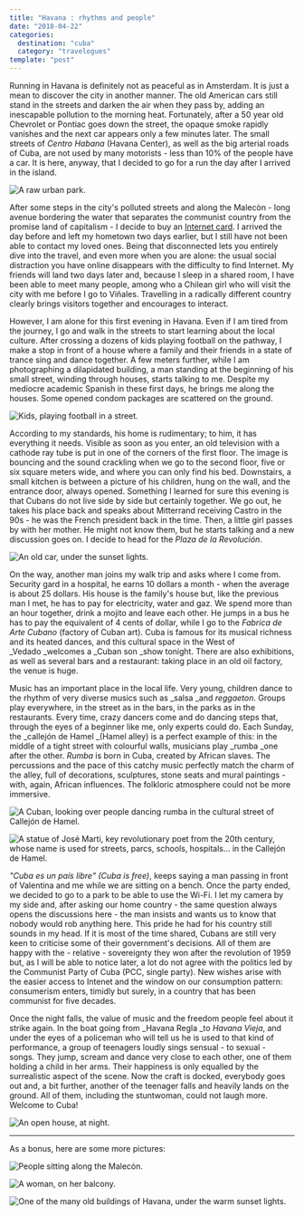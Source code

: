 ```yaml
---
title: "Havana : rhythms and people"
date: "2018-04-22"
categories:
  destination: "cuba"
  category: "travelogues"
template: "post"
---
```


Running in Havana is definitely not as peaceful as in Amsterdam. It is just a mean to discover the city in another manner. The old American cars still stand in the streets and darken the air when they pass by, adding an inescapable pollution to the morning heat. Fortunately, after a 50 year old Chevrolet or Pontiac goes down the street, the opaque smoke rapidly vanishes and the next car appears only a few minutes later. The small streets of _Centro Habana_ (Havana Center), as well as the big arterial roads of Cuba, are not used by many motorists - less than 10% of the people have a car. It is here, anyway, that I decided to go for a run the day after I arrived in the island.

![A raw urban park.](../../../images/cuba/havana-benches.jpg "A park")

After some steps in the city's polluted streets and along the Malecòn - long avenue bordering the water that separates the communist country from the promise land of capitalism - I decide to buy an [Internet card](/en/cuba-and-the-internet). I arrived the day before and left my hometown two days earlier, but I still have not been able to contact my loved ones. Being that disconnected lets you entirely dive into the travel, and even more when you are alone: the usual social distraction you have online disappears with the difficulty to find Internet. My friends will land two days later and, because I sleep in a shared room, I have been able to meet many people, among who a Chilean girl who will visit the city with me before I go to Viñales. Travelling in a radically different country clearly brings visitors together and encourages to interact.

However, I am alone for this first evening in Havana. Even if I am tired from the journey, I go and walk in the streets to start learning about the local culture. After crossing a dozens of kids playing football on the pathway, I make a stop in front of a house where a family and their friends in a state of trance sing and dance together. A few meters further, while I am photographing a dilapidated building, a man standing at the beginning of his small street, winding through houses, starts talking to me. Despite my mediocre academic Spanish in these first days, he brings me along the houses. Some opened condom packages are scattered on the ground.

![Kids, playing football in a street.](../../../images/cuba/havana-street.jpg "Kids playing football")

According to my standards, his home is rudimentary; to him, it has everything it needs. Visible as soon as you enter, an old television with a cathode ray tube is put in one of the corners of the first floor. The image is bouncing and the sound crackling when we go to the second floor, five or six square meters wide, and where you can only find his bed. Downstairs, a small kitchen is between a picture of his children, hung on the wall, and the entrance door, always opened. Something I learned for sure this evening is that Cubans do not live side by side but certainly together. We go out, he takes his place back and speaks about Mitterrand receiving Castro in the 90s - he was the French president back in the time. Then, a little girl passes by with her mother. He might not know them, but he starts talking and a new discussion goes on. I decide to head for the _Plaza de la Revolución_.

![An old car, under the sunset lights.](../../../images/cuba/havana-car.jpg "An old car")

On the way, another man joins my walk trip and asks where I come from. Security gard in a hospital, he earns 10 dollars a month - when the average is about 25 dollars. His house is the family's house but, like the previous man I met, he has to pay for electricity, water and gaz. We spend more than an hour together, drink a mojito and leave each other. He jumps in a bus he has to pay the equivalent of 4 cents of dollar, while I go to the _Fabrica de Arte Cubano_ (factory of Cuban art). Cuba is famous for its musical richness and its heated dances, and this cultural space in the West of _Vedado _welcomes a _Cuban son _show tonight. There are also exhibitions, as well as several bars and a restaurant: taking place in an old oil factory, the venue is huge.

Music has an important place in the local life. Very young, children dance to the rhythm of very diverse musics such as _salsa _and _reggaeton_. Groups play everywhere, in the street as in the bars, in the parks as in the restaurants. Every time, crazy dancers come and do dancing steps that, through the eyes of a beginner like me, only experts could do. Each Sunday, the _callejón de Hamel _(Hamel alley) is a perfect example of this: in the middle of a tight street with colourful walls, musicians play _rumba _one after the other. _Rumba_ is born in Cuba, created by African slaves. The percussions and the pace of this catchy music perfectly match the charm of the alley, full of decorations, sculptures, stone seats and mural paintings - with, again, African influences. The folkloric atmosphere could not be more immersive.

![A Cuban, looking over people dancing rumba in the cultural street of Callejón de Hamel.](../../../images/cuba/havana-camel.jpg "A Cuban, looking over people dancing rumba")

![A statue of José Marti, key revolutionary poet from the 20th century, whose name is used for streets, parcs, schools, hospitals... in the Callejón de Hamel.](../../../images/cuba/havana-marti.jpg "A statue of José Marti")

_"Cuba es un país libre" (Cuba is free)_, keeps saying a man passing in front of Valentina and me while we are sitting on a bench. Once the party ended, we decided to go to a park to be able to use the Wi-Fi. I let my camera by my side and, after asking our home country - the same question always opens the discussions here - the man insists and wants us to know that nobody would rob anything here. This pride he had for his country still sounds in my head. If it is most of the time shared, Cubans are still very keen to criticise some of their government's decisions. All of them are happy with the - relative - sovereignty they won after the revolution of 1959 but, as I will be able to notice later, a lot do not agree with the politics led by the Communist Party of Cuba (PCC, single party). New wishes arise with the easier access to Intenet and the window on our consumption pattern: consumerism enters, timidly but surely, in a country that has been communist for five decades.

Once the night falls, the value of music and the freedom people feel about it strike again. In the boat going from _Havana Regla _to _Havana Vieja_, and under the eyes of a policeman who will tell us he is used to that kind of performance, a group of teenagers loudly sings sensual - to sexual - songs. They jump, scream and dance very close to each other, one of them holding a child in her arms. Their happiness is only equalled by the surrealistic aspect of the scene. Now the craft is docked, everybody goes out and, a bit further, another of the teenager falls and heavily lands on the ground. All of them, including the stuntwoman, could not laugh more. Welcome to Cuba!

![An open house, at night.](../../../images/cuba/havana-night.jpg "A dark street")

-----

As a bonus, here are some more pictures:

![People sitting along the Malecón.](../../../images/cuba/havana-malecon.jpg "People sitting along the Malecón")

![A woman, on her balcony.](../../../images/cuba/havana-balcony.jpg "A woman, on her balcony")

![One of the many old buildings of Havana, under the warm sunset lights.](../../../images/cuba/havana-sunset.jpg "An old building")
